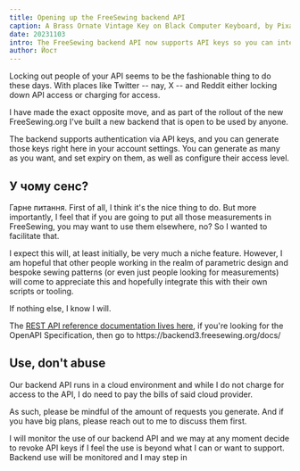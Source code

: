 ```yaml
---
title: Opening up the FreeSewing backend API
caption: A Brass Ornate Vintage Key on Black Computer Keyboard, by PixaBay
date: 20231103
intro: The FreeSewing backend API now supports API keys so you can interact with it too
author: Йост
---
```


Locking out people of your API seems to be the fashionable thing to do these days. With places like Twitter -- nay, X -- and Reddit either locking down API access or charging for access.

I have made the exact opposite move, and as part of the rollout of the new FreeSewing.org I've built a new backend that is open to be used by anyone.

The backend supports authentication via API keys, and you can generate those keys right here in your account settings. You can generate as many as you want, and set expiry on them, as well as configure their access level.

## У чому сенс?

Гарне питання. First of all, I think it's the nice thing to do. But more importantly, I feel that if you are going to put all those measurements in FreeSewing, you may want to use them elsewhere, no? So I wanted to facilitate that.

I expect this will, at least initially, be very much a niche feature. However, I am hopeful that other people working in the realm of parametric design and bespoke sewing patterns (or even just people looking for measurements) will come to appreciate this and hopefully integrate this with their own scripts or tooling.

If nothing else, I know I will.

The [REST API reference documentation lives here](https://freesewing.dev/reference/backend), if you're looking for the OpenAPI Specification, then go to https\://backend3.freesewing.org/docs/

## Use, don't abuse

Our backend API runs in a cloud environment and while I do not charge for access to the API, I do need to pay the bills of said cloud provider.

As such, please be mindful of the amount of requests you generate. And if you have big plans, please reach out to me to discuss them first.

I will monitor the use of our backend API and we may at any moment decide to revoke API keys if I feel the use is beyond what I can or want to support.
Backend use will be monitored and I may step in
